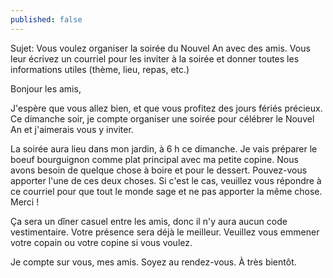 ```yaml
---
published: false
---
```

Sujet: Vous voulez organiser la soirée du Nouvel An avec des amis. Vous leur écrivez un courriel pour les inviter à la soirée et donner toutes les informations utiles (thème, lieu, repas, etc.)

Bonjour les amis,

J'espère que vous allez bien, et que vous profitez des jours fériés précieux. Ce dimanche soir, je compte organiser une soirée pour célébrer le Nouvel An et j'aimerais vous y inviter.

La soirée aura lieu dans mon jardin, à 6 h ce dimanche. Je vais préparer le boeuf bourguignon comme plat principal avec ma petite copine. Nous avons besoin de quelque chose à boire et pour le dessert. Pouvez-vous apporter l'une de ces deux choses. Si c'est le cas, veuillez vous répondre à ce courriel pour que tout le monde sage et ne pas apporter la même chose. Merci !

Ça sera un dîner casuel entre les amis, donc il n'y aura aucun code vestimentaire. Votre présence sera déjà le meilleur. Veuillez vous emmener votre copain ou votre copine si vous voulez.

Je compte sur vous, mes amis. Soyez au rendez-vous.
À très bientôt.
